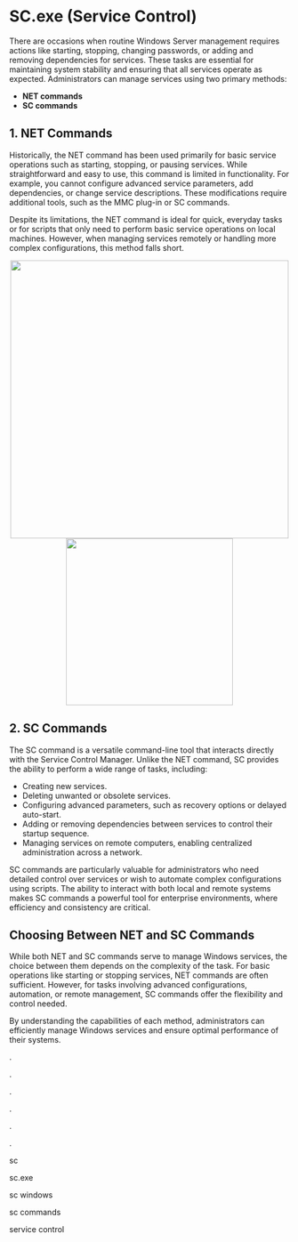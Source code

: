 # SC.exe (Service Control)

There are occasions when routine Windows Server management requires actions like starting, stopping, changing passwords, or adding and removing dependencies for services. These tasks are essential for maintaining system stability and ensuring that all services operate as expected. Administrators can manage services using two primary methods:

- **NET commands**
- **SC commands**

## 1. NET Commands
Historically, the NET command has been used primarily for basic service operations such as starting, stopping, or pausing services. While straightforward and easy to use, this command is limited in functionality. For example, you cannot configure advanced service parameters, add dependencies, or change service descriptions. These modifications require additional tools, such as the MMC plug-in or SC commands.

Despite its limitations, the NET command is ideal for quick, everyday tasks or for scripts that only need to perform basic service operations on local machines. However, when managing services remotely or handling more complex configurations, this method falls short.

<div align="center">
<img src="https://www.coretechnologies.com/blog/images/sc-new-service-created-911x662.png" width="500">
</div>

<div align="center">
<a href = "https://tinyurl.com/27mmnyf2">
<img align = "center" src="https://github.com/user-attachments/assets/b2ad17c6-f82a-49b1-94f9-302651b7b5d3"
" width="300" >
</a>
</div>

## 2. SC Commands
The SC command is a versatile command-line tool that interacts directly with the Service Control Manager. Unlike the NET command, SC provides the ability to perform a wide range of tasks, including:

- Creating new services.
- Deleting unwanted or obsolete services.
- Configuring advanced parameters, such as recovery options or delayed auto-start.
- Adding or removing dependencies between services to control their startup sequence.
- Managing services on remote computers, enabling centralized administration across a network.

SC commands are particularly valuable for administrators who need detailed control over services or wish to automate complex configurations using scripts. The ability to interact with both local and remote systems makes SC commands a powerful tool for enterprise environments, where efficiency and consistency are critical.

## Choosing Between NET and SC Commands

While both NET and SC commands serve to manage Windows services, the choice between them depends on the complexity of the task. For basic operations like starting or stopping services, NET commands are often sufficient. However, for tasks involving advanced configurations, automation, or remote management, SC commands offer the flexibility and control needed.

By understanding the capabilities of each method, administrators can efficiently manage Windows services and ensure optimal performance of their systems.

.

.

.

.

.

.

sc

sc.exe

sc windows

sc commands

service control
